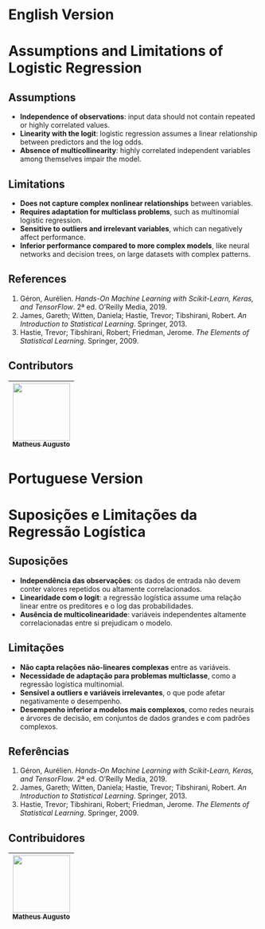 # English Version

# Assumptions and Limitations of Logistic Regression

## Assumptions
- **Independence of observations**: input data should not contain repeated or highly correlated values.
- **Linearity with the logit**: logistic regression assumes a linear relationship between predictors and the log odds.
- **Absence of multicollinearity**: highly correlated independent variables among themselves impair the model.

## Limitations
- **Does not capture complex nonlinear relationships** between variables.
- **Requires adaptation for multiclass problems**, such as multinomial logistic regression.
- **Sensitive to outliers and irrelevant variables**, which can negatively affect performance.
- **Inferior performance compared to more complex models**, like neural networks and decision trees, on large datasets with complex patterns.

## References

1. Géron, Aurélien. *Hands-On Machine Learning with Scikit-Learn, Keras, and TensorFlow*. 2ª ed. O’Reilly Media, 2019.
2. James, Gareth; Witten, Daniela; Hastie, Trevor; Tibshirani, Robert. *An Introduction to Statistical Learning*. Springer, 2013.
3. Hastie, Trevor; Tibshirani, Robert; Friedman, Jerome. *The Elements of Statistical Learning*. Springer, 2009.

## Contributors
| [<img loading="lazy" src="https://avatars.githubusercontent.com/u/109712126?v=4" width=115><br><sub>Matheus Augusto</sub>](https://github.com/matoncoffee) | 
| :---: | 

# Portuguese Version

# Suposições e Limitações da Regressão Logística

## Suposições
- **Independência das observações**: os dados de entrada não devem conter valores repetidos ou altamente correlacionados.
- **Linearidade com o logit**: a regressão logística assume uma relação linear entre os preditores e o log das probabilidades.
- **Ausência de multicolinearidade**: variáveis independentes altamente correlacionadas entre si prejudicam o modelo.

## Limitações
- **Não capta relações não-lineares complexas** entre as variáveis.
- **Necessidade de adaptação para problemas multiclasse**, como a regressão logística multinomial.
- **Sensível a outliers e variáveis irrelevantes**, o que pode afetar negativamente o desempenho.
- **Desempenho inferior a modelos mais complexos**, como redes neurais e árvores de decisão, em conjuntos de dados grandes e com padrões complexos.

## Referências

1. Géron, Aurélien. *Hands-On Machine Learning with Scikit-Learn, Keras, and TensorFlow*. 2ª ed. O’Reilly Media, 2019.
2. James, Gareth; Witten, Daniela; Hastie, Trevor; Tibshirani, Robert. *An Introduction to Statistical Learning*. Springer, 2013.
3. Hastie, Trevor; Tibshirani, Robert; Friedman, Jerome. *The Elements of Statistical Learning*. Springer, 2009.


## Contribuidores
| [<img loading="lazy" src="https://avatars.githubusercontent.com/u/109712126?v=4" width=115><br><sub>Matheus Augusto</sub>](https://github.com/matoncoffee) | 
| :---: | 

